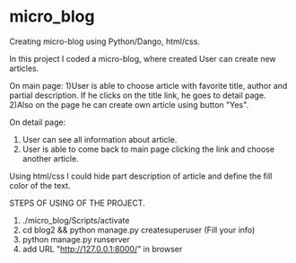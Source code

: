 # micro_blog
Creating micro-blog using Python/Dango, html/css.

In this project I coded a micro-blog, where created User can create new articles. 

On main page:
1)User is able to choose article with favorite title, author and partial description. If he clicks on the title link, he goes to detail page.
2)Also on the page he can create own article using button "Yes".

On detail page:
1) User can see all information about article.
2) User is able to come back to main page clicking the link and choose another article.

Using html/css I could hide part description of article and define the fill color of the text.

STEPS OF USING OF THE PROJECT.
1) ./micro_blog/Scripts/activate
2) cd blog2 && python manage.py createsuperuser (Fill your info)
3) python manage.py runserver
4) add URL "http://127.0.0.1:8000/" in browser
